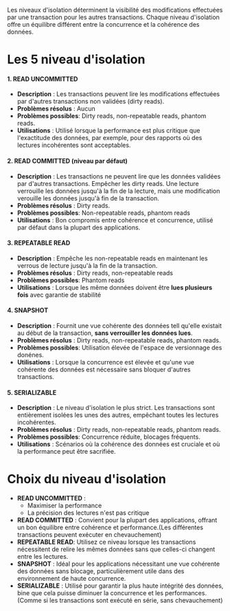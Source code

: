 Les niveaux d'isolation déterminent la visibilité des modifications effectuées par une transaction pour les autres transactions.
Chaque niveau d'isolation offre un équilibre différent entre la concurrence et la cohérence des données.
# Les 5 niveau d'isolation
#### 1. READ UNCOMMITTED
* __Description__ :  Les transactions peuvent lire les modifications effectuées par d'autres transactions non validées (dirty reads).
* __Problèmes résolus__ : Aucun
* __Problèmes possibles__: Dirty reads, non-repeatable reads, phantom reads.
* __Utilisations__ : Utilisé lorsque la performance est plus critique que l'exactitude des données, par exemple, pour des rapports où des lectures incohérentes sont acceptables.

#### 2. READ COMMITTED (niveau par défaut)
* __Description__ : Les transactions ne peuvent lire que les données validées par d'autres transactions. Empêcher les dirty reads. Une lecture verrouille les données jusqu'à la fin de la lecture, mais une modification verouille les données jusqu'à fin de la transaction.
* __Problèmes résolus__ : Dirty reads.
* __Problèmes possibles__: Non-repeatable reads, phantom reads
* __Utilisations__ : Bon compromis entre cohérence et concurrence, utilisé par défaut dans la plupart des applications.

#### 3. REPEATABLE READ
* __Description__ : Empêche les non-repeatable reads en maintenant les verrous de lecture jusqu'à la fin de la transaction.
* __Problèmes résolus__ : Dirty reads, non-repeatable reads 
* __Problèmes possibles__: Phantom reads
* __Utilisations__ : Lorsque les même données doivent être __lues plusieurs fois__ avec garantie de stabilité

#### 4. SNAPSHOT
* __Description__ : Fournit une vue cohérente des données tell qu'elle existait au début de la transaction, __sans verrouiller les données lues__.
* __Problèmes résolus__ : Dirty reads, non-repeatable reads, phantom reads.
* __Problèmes possibles__: Utilisation élevée de l'espace de versionnage des donénes.
* __Utilisations__ : Lorsque la concurrence est élevée et qu'une vue cohérente des données est nécessaire sans bloquer d'autres transactions.

#### 5. SERIALIZABLE
* __Description__ : Le niveau d'isolation le plus strict. Les transactions sont entièrement isolées les unes des autres, empêchant toutes les lectures incohérentes.
* __Problèmes résolus__ : Dirty reads, non-repeatable reads, phantom reads.
* __Problèmes possibles__: Concurrence réduite, blocages fréquents.
* __Utilisations__ :  Scénarios où la cohérence des données est cruciale et où la performance peut être sacrifiée.

# Choix du niveau d'isolation
* __READ UNCOMMITTED__ : 
    * Maximiser la performance
    * La précision des lectures n'est pas critique
* __READ COMMITTED__ : Convient pour la plupart des applications, offrant un bon équilibre entre cohérence et performance.(Les différentes transactions peuvent exécuter en chevauchement)
* __REPEATABLE READ__: Utilisez ce niveau lorsque les transactions nécessitent de relire les mêmes données sans que celles-ci changent entre les lectures.
* __SNAPSHOT__ : Idéal pour les applications nécessitant une vue cohérente des données sans blocage, particulièrement utile dans des environnement de haute concurrence.
* __SERIALIZABLE__ : Utilisé pour garantir la plus haute intégrité des données, bine que cela puisse diminuer la concurrence et les performances.(Comme si les transactions sont exécuté en série, sans chevauchement)